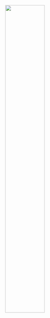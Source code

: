 <a href="#"><img width="50%" height="auto" src="https://github.com/Adam-pw/Adam-pw/blob/main/animation_500_kxa883sd.gif" height="10px"/></a>
